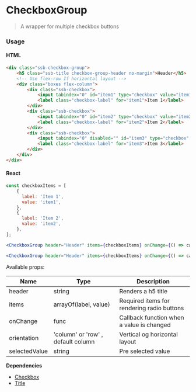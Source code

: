 CheckboxGroup
========

> A wrapper for multiple checkbox buttons

### Usage

#### HTML

```html
<div class="ssb-checkbox-group">
	<h5 class="ssb-title checkbox-group-header no-margin">Header</h5>
	<!-- Use flex-row If horizontal layout -->
    <div class="boxes flex-column">
        <div class="ssb-checkbox">
            <input tabindex="0" id="item1" type="checkbox" value="item1">
            <label class="checkbox-label" for="item1">Item 1</label>
        </div>
        <div class="ssb-checkbox">
            <input tabindex="0" id="item2" type="checkbox" value="item2">
            <label class="checkbox-label" for="item2">Item 2</label>
        </div>
        <div class="ssb-checkbox">
            <input tabindex="0" disabled="" id="item3" type="checkbox" value="item3">
            <label class="checkbox-label" for="item3">Item 3</label>
        </div>
    </div>
</div>
```

#### React

```jsx harmony
const checkboxItems = [
	{
      label: 'Item 1',
      value: 'item1',
    },
    {
      label: 'Item 2',
      value: 'item2',
    },
];

<CheckboxGroup header="Header" items={checkboxItems} onChange={() => callback} />

<CheckboxGroup header="Header" items={checkboxItems} onChange={() => callback} orientation="row" />
```

Available props:

| Name | Type | Description |
| ---- | ---- | ---- |
| header | string | Renders a h5 title |
| items | arrayOf(label, value) | Required items for rendering radio buttons |
| onChange | func | Callback function when a value is changed |
| orientation | 'column' or 'row' , default column| Vertical og horizontal layout|
| selectedValue | string | Pre selected value |

__Dependencies__
 - [Checkbox](../Checkbox)
 - [Title](../Title)
